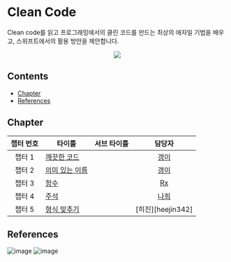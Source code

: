# Clean Code

Clean code를 읽고 프로그래밍에서의 클린 코드를 만드는 최상의 애자일 기법을 배우고, 스위프트에서의 활용 방안을 제안합니다.

<p align="center">
  <img src="https://image.aladin.co.kr/product/3408/36/cover500/8966260950_2.jpg" />
</p>

## Contents

- [Chapter](#Chapter)
- [References](#References)

## Chapter

| 챕터 번호 | <center>타이틀</center>                          | <center>서브 타이틀</center> |      담당자       |
| :-------: | ------------------------------------------------ | ---------------------------- | :---------------: |
|  챕터 1   | [깨끗한 코드](1장_깨끗한_코드/chapter1.md)       |                              |  [갱이][gaeng2y]  |
|  챕터 2   | [의미 있는 이름](2장_의미_있는_이름/chapter2.md) |                              |  [갱이][gaeng2y]  |
|  챕터 3   | [함수](3장_함수/chapter3.md)                     |                              |  [Rx][kangddong]  |
|  챕터 4   | [주석](4장_주석/chapter4.md)                     |                              |   [나희][nahee]   |
|  챕터 5   | [형식 맞추기](5장_형식_맞추기/chapter5.md)       |                              | [히진][heejin342] |

## References

![image](https://user-images.githubusercontent.com/48209839/197956570-f12f9f03-e53f-4797-8417-0f3b363a1606.png) ![image](https://user-images.githubusercontent.com/48209839/197956642-1b386afb-0059-48d1-bf5d-b95003fcd1ad.png)

[gaeng2y]: https://github.com/gaeng2y
[nahee]: https://github.com/k-nh
[heejin]: https://github.com/heejin342
[kangddong]: https://github.com/kangddong
